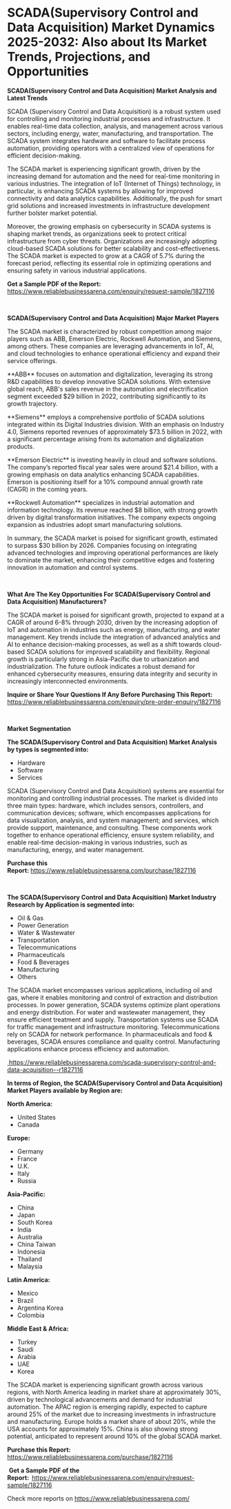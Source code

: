 <p><h1>SCADA(Supervisory Control and Data Acquisition) Market Dynamics 2025-2032: Also about Its Market Trends, Projections, and Opportunities</h1></p><p><strong>SCADA(Supervisory Control and Data Acquisition) Market Analysis and Latest Trends</strong></p>
<p><p>SCADA (Supervisory Control and Data Acquisition) is a robust system used for controlling and monitoring industrial processes and infrastructure. It enables real-time data collection, analysis, and management across various sectors, including energy, water, manufacturing, and transportation. The SCADA system integrates hardware and software to facilitate process automation, providing operators with a centralized view of operations for efficient decision-making.</p><p>The SCADA market is experiencing significant growth, driven by the increasing demand for automation and the need for real-time monitoring in various industries. The integration of IoT (Internet of Things) technology, in particular, is enhancing SCADA systems by allowing for improved connectivity and data analytics capabilities. Additionally, the push for smart grid solutions and increased investments in infrastructure development further bolster market potential.</p><p>Moreover, the growing emphasis on cybersecurity in SCADA systems is shaping market trends, as organizations seek to protect critical infrastructure from cyber threats. Organizations are increasingly adopting cloud-based SCADA solutions for better scalability and cost-effectiveness. The SCADA market is expected to grow at a CAGR of 5.7% during the forecast period, reflecting its essential role in optimizing operations and ensuring safety in various industrial applications.</p></p>
<p><strong>Get a Sample PDF of the Report:&nbsp;</strong> <a href="https://www.reliablebusinessarena.com/enquiry/request-sample/1827116?utm_campaign=2529&utm_medium=2&utm_source=Github&utm_content=ia&utm_term=12042025&utm_id=scadasupervisory-control-and-data-acquisition">https://www.reliablebusinessarena.com/enquiry/request-sample/1827116</a></p>
<p>&nbsp;</p>
<p><strong>SCADA(Supervisory Control and Data Acquisition) Major Market Players</strong></p>
<p><p>The SCADA market is characterized by robust competition among major players such as ABB, Emerson Electric, Rockwell Automation, and Siemens, among others. These companies are leveraging advancements in IoT, AI, and cloud technologies to enhance operational efficiency and expand their service offerings.</p><p>**ABB** focuses on automation and digitalization, leveraging its strong R&D capabilities to develop innovative SCADA solutions. With extensive global reach, ABB's sales revenue in the automation and electrification segment exceeded $29 billion in 2022, contributing significantly to its growth trajectory.</p><p>**Siemens** employs a comprehensive portfolio of SCADA solutions integrated within its Digital Industries division. With an emphasis on Industry 4.0, Siemens reported revenues of approximately $73.5 billion in 2022, with a significant percentage arising from its automation and digitalization products.</p><p>**Emerson Electric** is investing heavily in cloud and software solutions. The company’s reported fiscal year sales were around $21.4 billion, with a growing emphasis on data analytics enhancing SCADA capabilities. Emerson is positioning itself for a 10% compound annual growth rate (CAGR) in the coming years.</p><p>**Rockwell Automation** specializes in industrial automation and information technology. Its revenue reached $8 billion, with strong growth driven by digital transformation initiatives. The company expects ongoing expansion as industries adopt smart manufacturing solutions.</p><p>In summary, the SCADA market is poised for significant growth, estimated to surpass $30 billion by 2026. Companies focusing on integrating advanced technologies and improving operational performances are likely to dominate the market, enhancing their competitive edges and fostering innovation in automation and control systems.</p></p>
<p>&nbsp;</p>
<p><strong>What Are The Key Opportunities For SCADA(Supervisory Control and Data Acquisition) Manufacturers?</strong></p>
<p><p>The SCADA market is poised for significant growth, projected to expand at a CAGR of around 6-8% through 2030, driven by the increasing adoption of IoT and automation in industries such as energy, manufacturing, and water management. Key trends include the integration of advanced analytics and AI to enhance decision-making processes, as well as a shift towards cloud-based SCADA solutions for improved scalability and flexibility. Regional growth is particularly strong in Asia-Pacific due to urbanization and industrialization. The future outlook indicates a robust demand for enhanced cybersecurity measures, ensuring data integrity and security in increasingly interconnected environments.</p></p>
<p><strong>Inquire or Share Your Questions If Any Before Purchasing This Report:</strong> <a href="https://www.reliablebusinessarena.com/enquiry/pre-order-enquiry/1827116?utm_campaign=2529&utm_medium=2&utm_source=Github&utm_content=ia&utm_term=12042025&utm_id=scadasupervisory-control-and-data-acquisition">https://www.reliablebusinessarena.com/enquiry/pre-order-enquiry/1827116</a></p>
<p>&nbsp;</p>
<p><strong>Market Segmentation</strong></p>
<p><strong>The SCADA(Supervisory Control and Data Acquisition) Market Analysis by types is segmented into:</strong></p>
<p><ul><li>Hardware</li><li>Software</li><li>Services</li></ul></p>
<p><p>SCADA (Supervisory Control and Data Acquisition) systems are essential for monitoring and controlling industrial processes. The market is divided into three main types: hardware, which includes sensors, controllers, and communication devices; software, which encompasses applications for data visualization, analysis, and system management; and services, which provide support, maintenance, and consulting. These components work together to enhance operational efficiency, ensure system reliability, and enable real-time decision-making in various industries, such as manufacturing, energy, and water management.</p></p>
<p><strong>Purchase this Report:&nbsp;</strong><a href="https://www.reliablebusinessarena.com/purchase/1827116?utm_campaign=2529&utm_medium=2&utm_source=Github&utm_content=ia&utm_term=12042025&utm_id=scadasupervisory-control-and-data-acquisition">https://www.reliablebusinessarena.com/purchase/1827116</a></p>
<p>&nbsp;</p>
<p><strong>The SCADA(Supervisory Control and Data Acquisition) Market Industry Research by Application is segmented into:</strong></p>
<p><ul><li>Oil & Gas</li><li>Power Generation</li><li>Water & Wastewater</li><li>Transportation</li><li>Telecommunications</li><li>Pharmaceuticals</li><li>Food & Beverages</li><li>Manufacturing</li><li>Others</li></ul></p>
<p><p>The SCADA market encompasses various applications, including oil and gas, where it enables monitoring and control of extraction and distribution processes. In power generation, SCADA systems optimize plant operations and energy distribution. For water and wastewater management, they ensure efficient treatment and supply. Transportation systems use SCADA for traffic management and infrastructure monitoring. Telecommunications rely on SCADA for network performance. In pharmaceuticals and food & beverages, SCADA ensures compliance and quality control. Manufacturing applications enhance process efficiency and automation.</p></p>
<p><a href="https://www.reliablebusinessarena.com/scada-supervisory-control-and-data-acquisition--r1827116?utm_campaign=2529&utm_medium=2&utm_source=Github&utm_content=ia&utm_term=12042025&utm_id=scadasupervisory-control-and-data-acquisition">&nbsp;https://www.reliablebusinessarena.com/scada-supervisory-control-and-data-acquisition--r1827116</a></p>
<p><strong>In terms of Region, the SCADA(Supervisory Control and Data Acquisition) Market Players available by Region are:</strong></p>
<p>
    <p> <strong> North America: </strong>
        <ul>
            <li>United States</li>
            <li>Canada</li>
        </ul>
        </p> 
    <p> <strong> Europe: </strong>
        <ul>
            <li>Germany</li>
            <li>France</li>
            <li>U.K.</li>
            <li>Italy</li>
            <li>Russia</li>
        </ul>
        </p> 
    <p> <strong> Asia-Pacific: </strong>
        <ul>
            <li>China</li>
            <li>Japan</li>
            <li>South Korea</li>
            <li>India</li>
            <li>Australia</li>
            <li>China Taiwan</li>
            <li>Indonesia</li>
            <li>Thailand</li>
            <li>Malaysia</li>
        </ul>
        </p> 
    <p> <strong> Latin America: </strong>
        <ul>
            <li>Mexico</li>
            <li>Brazil</li>
            <li>Argentina Korea</li>
            <li>Colombia</li>
        </ul>
        </p> 
    <p> <strong> Middle East & Africa: </strong>
        <ul>
            <li>Turkey</li>
            <li>Saudi</li>
            <li>Arabia</li>
            <li>UAE</li>
            <li>Korea</li>
        </ul>
    </p>
    </p>
<p><p>The SCADA market is experiencing significant growth across various regions, with North America leading in market share at approximately 30%, driven by technological advancements and demand for industrial automation. The APAC region is emerging rapidly, expected to capture around 25% of the market due to increasing investments in infrastructure and manufacturing. Europe holds a market share of about 20%, while the USA accounts for approximately 15%. China is also showing strong potential, anticipated to represent around 10% of the global SCADA market.</p></p>
<p><strong>Purchase this Report: </strong><a href="https://www.reliablebusinessarena.com/purchase/1827116?utm_campaign=2529&utm_medium=2&utm_source=Github&utm_content=ia&utm_term=12042025&utm_id=scadasupervisory-control-and-data-acquisition">https://www.reliablebusinessarena.com/purchase/1827116</a></p>
<p>&nbsp;<strong>Get a Sample PDF of the Report:&nbsp;&nbsp;</strong><a href="https://www.reliablebusinessarena.com/enquiry/request-sample/1827116?utm_campaign=2529&utm_medium=2&utm_source=Github&utm_content=ia&utm_term=12042025&utm_id=scadasupervisory-control-and-data-acquisition">https://www.reliablebusinessarena.com/enquiry/request-sample/1827116</a></p>
<p><strong></strong></p>
<p>Check more reports on <a href="https://www.reliablebusinessarena.com/?utm_campaign=2529&utm_medium=2&utm_source=Github&utm_content=ia&utm_term=12042025&utm_id=scadasupervisory-control-and-data-acquisition">https://www.reliablebusinessarena.com/</a></p>